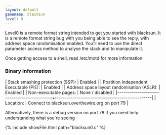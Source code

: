 ```yaml
---
layout: default
gamename: blacksun
level: 0
---
```

Level0 is a remote format string intended to get you started with
blacksun. It is a remote format string bug with you being able to see
the reply, with address space randomisation enabled. You'll need to use
the direct parameter access method to analyse the stack and to
manipulate it.

Once getting access to a shell, read /etc/motd for more information

### Binary information

| Stack smashing protection (SSP):            | Enabled         				|
| Postition Independent Executable (PIE):     | Enabled         				|
| Address space layout randomisation (ASLR):  | Enabled         				|
| Non-executable pages:                       | None / disabled                             	|
|--------------------------------------------:+:------------------------------------------------|
| Location:                                   | Connect to blacksun.overthewire.org on port 79 	|

Alternatively, there is a debug version on port 78 if you need help
understanding what you're seeing

{% include showFile.html path="blacksun0.c" %}
